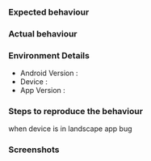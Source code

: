 ### Expected behaviour

### Actual behaviour

### Environment Details

- Android Version : 
- Device : 
- App Version : 

### Steps to reproduce the behaviour

when device is in landscape app bug

### Screenshots

